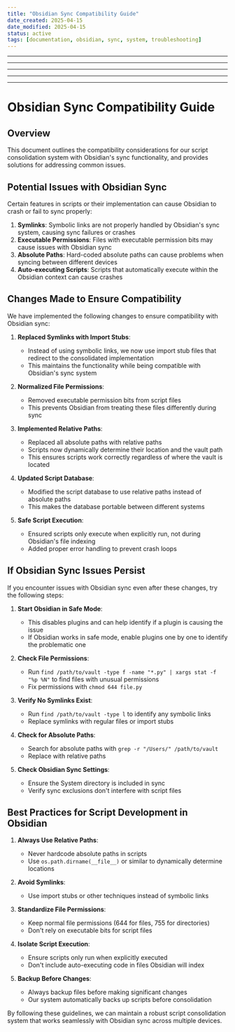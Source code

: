 ```yaml
---
title: "Obsidian Sync Compatibility Guide"
date_created: 2025-04-15
date_modified: 2025-04-15
status: active
tags: [documentation, obsidian, sync, system, troubleshooting]
---
```


---

---

---

---

---

# Obsidian Sync Compatibility Guide

## Overview

This document outlines the compatibility considerations for our script consolidation system with Obsidian's sync functionality, and provides solutions for addressing common issues.

## Potential Issues with Obsidian Sync

Certain features in scripts or their implementation can cause Obsidian to crash or fail to sync properly:

1. **Symlinks**: Symbolic links are not properly handled by Obsidian's sync system, causing sync failures or crashes
2. **Executable Permissions**: Files with executable permission bits may cause issues with Obsidian sync
3. **Absolute Paths**: Hard-coded absolute paths can cause problems when syncing between different devices
4. **Auto-executing Scripts**: Scripts that automatically execute within the Obsidian context can cause crashes

## Changes Made to Ensure Compatibility

We have implemented the following changes to ensure compatibility with Obsidian sync:

1. **Replaced Symlinks with Import Stubs**: 
   - Instead of using symbolic links, we now use import stub files that redirect to the consolidated implementation
   - This maintains the functionality while being compatible with Obsidian's sync system

2. **Normalized File Permissions**:
   - Removed executable permission bits from script files
   - This prevents Obsidian from treating these files differently during sync

3. **Implemented Relative Paths**:
   - Replaced all absolute paths with relative paths
   - Scripts now dynamically determine their location and the vault path
   - This ensures scripts work correctly regardless of where the vault is located

4. **Updated Script Database**:
   - Modified the script database to use relative paths instead of absolute paths
   - This makes the database portable between different systems

5. **Safe Script Execution**:
   - Ensured scripts only execute when explicitly run, not during Obsidian's file indexing
   - Added proper error handling to prevent crash loops

## If Obsidian Sync Issues Persist

If you encounter issues with Obsidian sync even after these changes, try the following steps:

1. **Start Obsidian in Safe Mode**:
   - This disables plugins and can help identify if a plugin is causing the issue
   - If Obsidian works in safe mode, enable plugins one by one to identify the problematic one

2. **Check File Permissions**:
   - Run `find /path/to/vault -type f -name "*.py" | xargs stat -f "%p %N"` to find files with unusual permissions
   - Fix permissions with `chmod 644 file.py`

3. **Verify No Symlinks Exist**:
   - Run `find /path/to/vault -type l` to identify any symbolic links
   - Replace symlinks with regular files or import stubs

4. **Check for Absolute Paths**:
   - Search for absolute paths with `grep -r "/Users/" /path/to/vault`
   - Replace with relative paths

5. **Check Obsidian Sync Settings**:
   - Ensure the System directory is included in sync
   - Verify sync exclusions don't interfere with script files

## Best Practices for Script Development in Obsidian

1. **Always Use Relative Paths**:
   - Never hardcode absolute paths in scripts
   - Use `os.path.dirname(__file__)` or similar to dynamically determine locations

2. **Avoid Symlinks**:
   - Use import stubs or other techniques instead of symbolic links

3. **Standardize File Permissions**:
   - Keep normal file permissions (644 for files, 755 for directories)
   - Don't rely on executable bits for script files

4. **Isolate Script Execution**:
   - Ensure scripts only run when explicitly executed
   - Don't include auto-executing code in files Obsidian will index

5. **Backup Before Changes**:
   - Always backup files before making significant changes
   - Our system automatically backs up scripts before consolidation

By following these guidelines, we can maintain a robust script consolidation system that works seamlessly with Obsidian sync across multiple devices.
